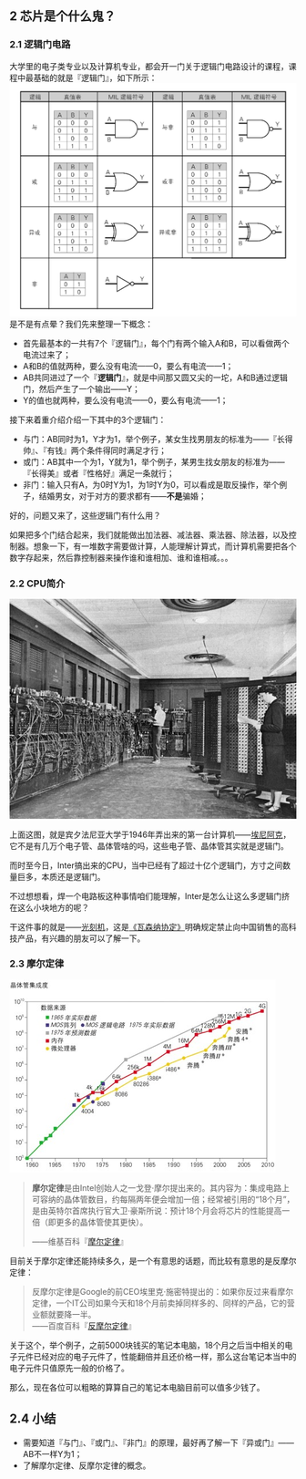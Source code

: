 ## 2 芯片是个什么鬼？

### 2.1 逻辑门电路

大学里的电子类专业以及计算机专业，都会开一门关于逻辑门电路设计的课程，课程中最基础的就是『逻辑门』，如下所示：  
![](/assets/gate_circuit.png)是不是有点晕？我们先来整理一下概念：

* 首先最基本的一共有7个『逻辑门』，每个门有两个输入A和B，可以看做两个电流过来了；
* A和B的值就两种，要么没有电流——0，要么有电流——1；
* AB共同进过了一个『**逻辑门**』，就是中间那又圆又尖的一坨，A和B通过逻辑门，然后产生了一个输出——Y；
* Y的值也就两种，要么没有电流——0，要么有电流——1；

接下来着重介绍介绍一下其中的3个逻辑门：

* 与门：AB同时为1，Y才为1，举个例子，某女生找男朋友的标准为——『长得帅』、『有钱』两个条件得同时满足才行；
* 或门：AB其中一个为1，Y就为1，举个例子，某男生找女朋友的标准为——『长得美』或者『性格好』满足一条就行；
* 非门：输入只有A，为0时Y为1，为1时Y为0，可以看成是取反操作，举个例子，结婚男女，对于对方的要求都有——**不是**骗婚；

好的，问题又来了，这些逻辑门有什么用？

如果把多个门结合起来，我们就能做出加法器、减法器、乘法器、除法器，以及控制器。想象一下，有一堆数字需要做计算，人能理解计算式，而计算机需要把各个数字存起来，然后靠控制器来操作谁和谁相加、谁和谁相减。。。

### 2.2 CPU简介

![](/assets/eniac.png)

上面这图，就是宾夕法尼亚大学于1946年弄出来的第一台计算机——[埃尼阿克](https://zh.wikipedia.org/wiki/電子數值積分計算機)，它不是有几万个电子管、晶体管啥的吗，这些电子管、晶体管其实就是逻辑门。

而时至今日，Inter搞出来的CPU，当中已经有了超过十亿个逻辑门，方寸之间数量巨多，本质还是逻辑门。

不过想想看，焊一个电路板这种事情咱们能理解，Inter是怎么让这么多逻辑门挤在这么小块地方的呢？

干这件事的就是——[光刻机](https://zh.wikipedia.org/wiki/光刻机)，这是[《瓦森纳协定》](https://zh.wikipedia.org/wiki/瓦聖納協定)明确规定禁止向中国销售的高科技产品，有兴趣的朋友可以了解一下。

### 2.3 摩尔定律

![](/assets/moores_law.png)

> **摩尔定律**是由Intel创始人之一戈登·摩尔提出来的。其内容为：集成电路上可容纳的晶体管数目，约每隔两年便会增加一倍；经常被引用的“18个月”，是由英特尔首席执行官大卫·豪斯所说：预计18个月会将芯片的性能提高一倍（即更多的晶体管使其更快）。
>
> ——维基百科『[摩尔定律](https://zh.wikipedia.org/wiki/摩尔定律)』

目前关于摩尔定律还能持续多久，是一个有意思的话题，而比较有意思的是反摩尔定律：

> 反摩尔定律是Google的前CEO埃里克·施密特提出的：如果你反过来看摩尔定律，一个IT公司如果今天和18个月前卖掉同样多的、同样的产品，它的营业额就要降一半。  
> ——百度百科『[反摩尔定律](https://baike.baidu.com/item/反摩尔定律)』

关于这个，举个例子，之前5000块钱买的笔记本电脑，18个月之后当中相关的电子元件已经对应的电子元件了，性能翻倍并且还价格一样，那么这台笔记本当中的电子元件只值原先一般的价格了。

那么，现在各位可以粗略的算算自己的笔记本电脑目前可以值多少钱了。

## 2.4 小结

* 需要知道『与门』、『或门』、『非门』的原理，最好再了解一下『异或门』——AB不一样Y为1；
* 了解摩尔定律、反摩尔定律的概念。



